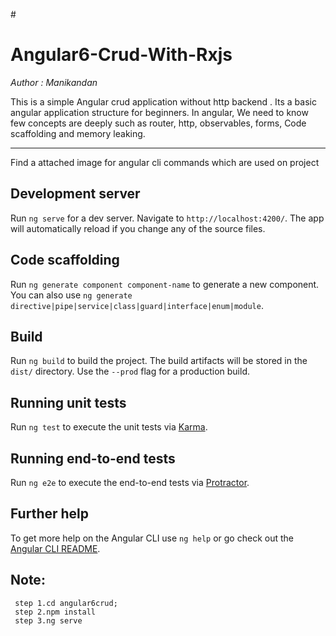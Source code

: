 #<h1>Angular6-Crud-With-Rxjs</h1>
<i>Author : Manikandan</i>

 This is a simple Angular crud application without http backend . Its a basic angular application structure for beginners. In angular, We need to know few concepts are deeply such as router, http, observables, forms, Code scaffolding and memory leaking.

***************************
Find a attached image for angular cli commands which are used on project 

## Development server

Run `ng serve` for a dev server. Navigate to `http://localhost:4200/`. The app will automatically reload if you change any of the source files.

## Code scaffolding

Run `ng generate component component-name` to generate a new component. You can also use `ng generate directive|pipe|service|class|guard|interface|enum|module`.

## Build

Run `ng build` to build the project. The build artifacts will be stored in the `dist/` directory. Use the `--prod` flag for a production build.

## Running unit tests

Run `ng test` to execute the unit tests via [Karma](https://karma-runner.github.io).

## Running end-to-end tests

Run `ng e2e` to execute the end-to-end tests via [Protractor](http://www.protractortest.org/).

## Further help

To get more help on the Angular CLI use `ng help` or go check out the [Angular CLI README](https://github.com/angular/angular-cli/blob/master/README.md).



## Note:
     step 1.cd angular6crud;
     step 2.npm install
     step 3.ng serve